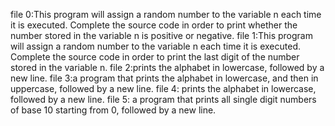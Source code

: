 file 0:This program will assign a random number to the variable n each time it is executed. Complete the source code in order to print whether the number stored in the variable n is positive or negative.
file 1:This program will assign a random number to the variable n each time it is executed. Complete the source code in order to print the last digit of the number stored in the variable n.
file 2:prints the alphabet in lowercase, followed by a new line.
file 3:a program that prints the alphabet in lowercase, and then in uppercase, followed by a new line.
file 4: prints the alphabet in lowercase, followed by a new line.
file 5: a program that prints all single digit numbers of base 10 starting from 0, followed by a new line.
